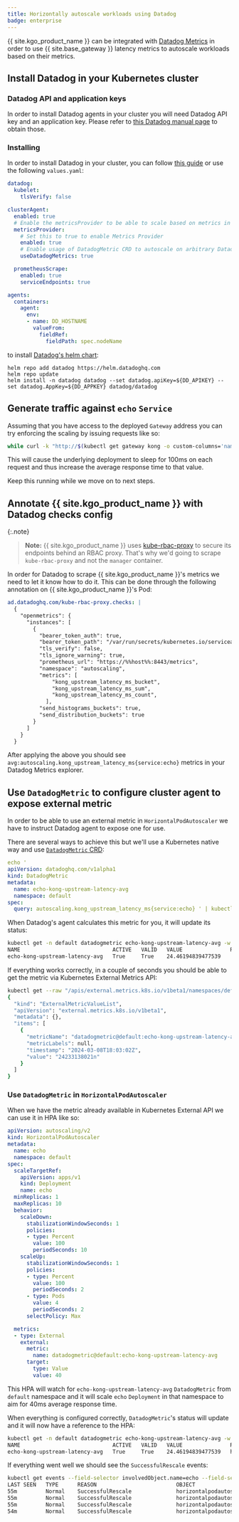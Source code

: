 ```yaml
---
title: Horizontally autoscale workloads using Datadog
badge: enterprise
---
```


{{ site.kgo_product_name }} can be integrated with [Datadog Metrics][dmetrics]
in order to use {{ site.base_gateway }} latency metrics to autoscale workloads
based on their metrics.

[dmetrics]: https://docs.datadoghq.com/metrics/

## Install Datadog in your Kubernetes cluster

### Datadog API and application keys

In order to install Datadog agents in your cluster you will need Datadog API key
and an application key. Please refer to [this Datadog manual page][ddkeys] to obtain those.

[ddkeys]: https://docs.datadoghq.com/account_management/api-app-keys/

### Installing

In order to install Datadog in your cluster, you can follow [this guide][ddk8sguide]
or use the following `values.yaml`:

```yaml
datadog:
  kubelet:
    tlsVerify: false

clusterAgent:
  enabled: true
  # Enable the metricsProvider to be able to scale based on metrics in Datadog
  metricsProvider:
    # Set this to true to enable Metrics Provider
    enabled: true
    # Enable usage of DatadogMetric CRD to autoscale on arbitrary Datadog queries
    useDatadogMetrics: true

  prometheusScrape:
    enabled: true
    serviceEndpoints: true

agents:
  containers:
    agent:
      env:
      - name: DD_HOSTNAME
        valueFrom:
          fieldRef:
            fieldPath: spec.nodeName
```

to install [Datadog's helm chart][ddchart]:

```
helm repo add datadog https://helm.datadoghq.com
helm repo update
helm install -n datadog datadog --set datadog.apiKey=${DD_APIKEY} --set datadog.AppKey=${DD_APPKEY} datadog/datadog
```

[ddk8sguide]: https://docs.datadoghq.com/containers/kubernetes/installation/?tab=helm
[ddchart]: https://github.com/DataDog/helm-charts/tree/main/charts/datadog

## Generate traffic against `echo` `Service`

Assuming that you have access to the deployed `Gateway` address you can try enforcing the scaling by issuing requests like so:

```bash
while curl -k "http://$(kubectl get gateway kong -o custom-columns='name:.status.addresses[0].value' --no-headers -n default)/echo/shell?cmd=sleep%200.1" ; do sleep 1; done
```

This will cause the underlying deployment to sleep for 100ms on each request and thus increase the average response time to that value.

Keep this running while we move on to next steps.

## Annotate {{ site.kgo_product_name }} with Datadog checks config

{:.note}
> **Note:** {{ site.kgo_product_name }} uses [kube-rbac-proxy][kuberbacproxy_github]
> to secure its endpoints behind an RBAC proxy. That's why we'd going to scrape `kube-rbac-proxy`
> and not the `manager` container.


In order for Datadog to scrape {{ site.kgo_product_name }}'s metrics we need to let it know how to do it.
This can be done through the following annotation on {{ site.kgo_product_name }}'s Pod:

```yaml
ad.datadoghq.com/kube-rbac-proxy.checks: |
  {
    "openmetrics": {
      "instances": [
        {
          "bearer_token_auth": true,
          "bearer_token_path": "/var/run/secrets/kubernetes.io/serviceaccount/token",
          "tls_verify": false,
          "tls_ignore_warning": true,
          "prometheus_url": "https://%%host%%:8443/metrics",
          "namespace": "autoscaling",
          "metrics": [
              "kong_upstream_latency_ms_bucket",
              "kong_upstream_latency_ms_sum",
              "kong_upstream_latency_ms_count",
            ],
          "send_histograms_buckets": true,
          "send_distribution_buckets": true
        }
      ]
    }
  }
```

After applying the above you should see `avg:autoscaling.kong_upstream_latency_ms{service:echo}` metrics in your Datadog Metrics explorer.

[kuberbacproxy_github]: https://github.com/brancz/kube-rbac-proxy

## Use `DatadogMetric` to configure cluster agent to expose external metric

In order to be able to use an external metric in `HorizontalPodAutoscaler` we have
to instruct Datadog agent to expose one for use.

There are several ways to achieve this but we'll use a Kubernetes native way and
use [`DatadogMetric` CRD][ddmetricguide]:

```yaml
echo '
apiVersion: datadoghq.com/v1alpha1
kind: DatadogMetric
metadata:
  name: echo-kong-upstream-latency-avg
  namespace: default
spec:
  query: autoscaling.kong_upstream_latency_ms{service:echo} ' | kubectl apply -f -
```

When Datadog's agent calculates this metric for you, it will update its status:

```bash
kubectl get -n default datadogmetric echo-kong-upstream-latency-avg -w
NAME                             ACTIVE   VALID   VALUE               REFERENCES         UPDATE TIME
echo-kong-upstream-latency-avg   True     True    24.46194839477539                      38s
```

If everything works correctly, in a couple of seconds you should be able to get the metric via Kubernetes External Metrics API:

```bash
kubectl get --raw "/apis/external.metrics.k8s.io/v1beta1/namespaces/default/datadogmetric@default:echo-kong-upstream-latency-avg" | jq
{
  "kind": "ExternalMetricValueList",
  "apiVersion": "external.metrics.k8s.io/v1beta1",
  "metadata": {},
  "items": [
    {
      "metricName": "datadogmetric@default:echo-kong-upstream-latency-avg",
      "metricLabels": null,
      "timestamp": "2024-03-08T18:03:02Z",
      "value": "24233138021n"
    }
  ]
}
```

[ddmetricguide]: https://docs.datadoghq.com/containers/guide/cluster_agent_autoscaling_metrics/?tab=helm#autoscaling-with-datadogmetric-queries

### Use `DatadogMetric` in `HorizontalPodAutoscaler`

When we have the metric already available in Kubernetes External API we can use it in HPA like so:

```yaml
apiVersion: autoscaling/v2
kind: HorizontalPodAutoscaler
metadata:
  name: echo
  namespace: default
spec:
  scaleTargetRef:
    apiVersion: apps/v1
    kind: Deployment
    name: echo
  minReplicas: 1
  maxReplicas: 10
  behavior:
    scaleDown:
      stabilizationWindowSeconds: 1
      policies:
      - type: Percent
        value: 100
        periodSeconds: 10
    scaleUp:
      stabilizationWindowSeconds: 1
      policies:
      - type: Percent
        value: 100
        periodSeconds: 2
      - type: Pods
        value: 4
        periodSeconds: 2
      selectPolicy: Max

  metrics:
  - type: External
    external:
      metric:
        name: datadogmetric@default:echo-kong-upstream-latency-avg
      target:
        type: Value
        value: 40
```

This HPA will watch for `echo-kong-upstream-latency-avg` `DatadogMetric` from `default` namespace and it will scale
`echo` `Deployment` in that namespace to aim for 40ms average response time.

When everything is configured correctly, `DatadogMetric`'s status will update and it will now have a reference to the HPA:

```bash
kubectl get -n default datadogmetric echo-kong-upstream-latency-avg -w
NAME                             ACTIVE   VALID   VALUE               REFERENCES         UPDATE TIME
echo-kong-upstream-latency-avg   True     True    24.46194839477539   hpa:default/echo   38s
```

If everything went well we should see the `SuccessfulRescale` events:

```bash
kubectl get events --field-selector involvedObject.name=echo --field-selector involvedObject.kind=HorizontalPodAutoscaler -w
LAST SEEN   TYPE      REASON                         OBJECT                         MESSAGE
55m         Normal    SuccessfulRescale              horizontalpodautoscaler/echo   New size: 7; reason: All metrics below target
55m         Normal    SuccessfulRescale              horizontalpodautoscaler/echo   New size: 5; reason: All metrics below target
55m         Normal    SuccessfulRescale              horizontalpodautoscaler/echo   New size: 4; reason: All metrics below target
54m         Normal    SuccessfulRescale              horizontalpodautoscaler/echo   New size: 2; reason: All metrics below target
```
